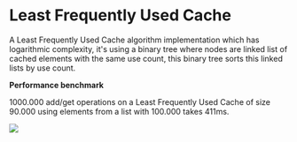# Least Frequently Used Cache

A Least Frequently Used Cache algorithm implementation which has logarithmic complexity, it's using a binary tree where nodes are linked list of cached elements with the same use count, this binary tree sorts this linked lists by use count.

<b>Performance benchmark</b><br>

1000.000 add/get operations on a Least Frequently Used Cache of size 90.000 using elements from a list with 100.000 takes 411ms.

<img src="http://res.cloudinary.com/dbvcampra/image/upload/v1469564560/_Untitled_inmaq9.png" />

